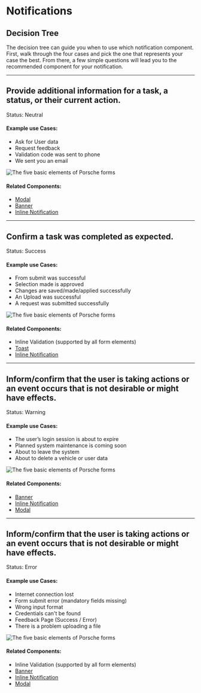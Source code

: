 # Notifications

## Decision Tree

The decision tree can guide you when to use which notification component.
First, walk through the four cases and pick the one that represents your case the best.
From there, a few simple questions will lead you to the recommended component for your notification.

---

## Provide additional information for a task, a status, or their current action.

Status: Neutral

#### Example use Cases:
* Ask for User data
* Request feedback
* Validation code was sent to phone
* We sent you an email

![The five basic elements of Porsche forms](./assets/notification-neutral.png)

#### Related Components:

* [Modal](components/modal) 
* [Banner](components/notifications/banner) 
* [Inline Notification](components/notifications/inline-notification)

---

## Confirm a task was completed as expected.

Status: Success

#### Example use Cases:
* From submit was successful
* Selection made is approved
* Changes are saved/made/applied successfully
* An Upload was successful
* A request was submitted successfully
  
![The five basic elements of Porsche forms](./assets/notification-success.png)

#### Related Components:

* Inline Validation (supported by all form elements)
* [Toast](components/notifications/toast)
* [Inline Notification](components/notifications/inline-notification)

---

## Inform/confirm that the user is taking actions or an event occurs that is not desirable or might have effects.

Status: Warning

#### Example use Cases:
* The user’s login session is about to expire
* Planned system maintenance is coming soon
* About to leave the system
* About to delete a vehicle or user data
  
![The five basic elements of Porsche forms](./assets/notification-warning.png)

#### Related Components:

* [Banner](components/notifications/banner) 
* [Inline Notification](components/notifications/inline-notification)
* [Modal](components/modal) 

---

## Inform/confirm that the user is taking actions or an event occurs that is not desirable or might have effects.

Status: Error

#### Example use Cases:
* Internet connection lost
* Form submit error (mandatory fields missing)
* Wrong input format
* Credentials can't be found
* Feedback Page (Success / Error)
* There is a problem uploading a file
  
![The five basic elements of Porsche forms](./assets/notification-error.png)

#### Related Components:

* Inline Validation (supported by all form elements)
* [Banner](components/notifications/banner) 
* [Inline Notification](components/notifications/inline-notification)
* [Modal](components/modal) 
